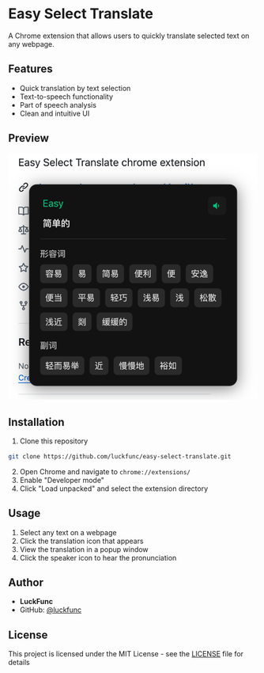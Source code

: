 # Easy Select Translate

A Chrome extension that allows users to quickly translate selected text on any webpage.

## Features

- Quick translation by text selection
- Text-to-speech functionality
- Part of speech analysis
- Clean and intuitive UI
## Preview
![Preview](./assets/preview-readme.png)
## Installation

1. Clone this repository
```bash
git clone https://github.com/luckfunc/easy-select-translate.git
```
2. Open Chrome and navigate to `chrome://extensions/`
3. Enable "Developer mode"
4. Click "Load unpacked" and select the extension directory

## Usage

1. Select any text on a webpage
2. Click the translation icon that appears
3. View the translation in a popup window
4. Click the speaker icon to hear the pronunciation

## Author

- **LuckFunc**
- GitHub: [@luckfunc](https://github.com/luckfunc)

## License

This project is licensed under the MIT License - see the [LICENSE](LICENSE) file for details
